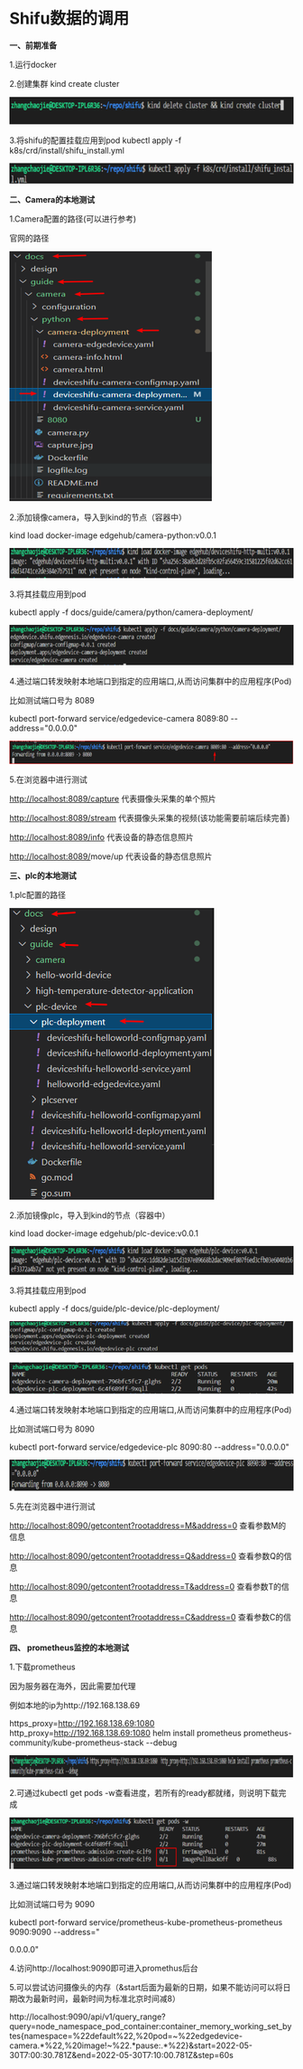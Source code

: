 # **Shifu数据的调用**

**一、前期准备**

1.运行docker

2.创建集群 kind create cluster

![1](./img/1.png)

3.将shifu的配置挂载应用到pod kubectl apply -f k8s/crd/install/shifu_install.yml

![2](./img/2.png)



**二、Camera的本地测试**

1.Camera配置的路径(可以进行参考)

官网的路径

![5](./img/5.png)

2.添加镜像camera，导入到kind的节点（容器中）

kind load docker-image edgehub/camera-python:v0.0.1

![6](./img/6.png)

3.将其挂载应用到pod

kubectl apply -f docs/guide/camera/python/camera-deployment/

![7](./img/7.png)

4.通过端口转发映射本地端口到指定的应用端口,从而访问集群中的应用程序(Pod)

比如测试端口号为 8089

kubectl port-forward service/edgedevice-camera 8089:80 \--address=\"0.0.0.0\"

![8](./img/8.png)

5.在浏览器中进行测试

<http://localhost:8089/capture> 代表摄像头采集的单个照片

<http://localhost:8089/stream> 代表摄像头采集的视频(该功能需要前端后续完善)

<http://localhost:8089/info> 代表设备的静态信息照片

[http://localhost:8089/](http://localhost:8089/info)move/up 代表设备的静态信息照片

**三、plc的本地测试**

1.plc配置的路径

![2](./img/9.png)

2.添加镜像plc，导入到kind的节点（容器中）

kind load docker-image edgehub/plc-device:v0.0.1

![2](./img/10.png)

3.将其挂载应用到pod

kubectl apply -f docs/guide/plc-device/plc-deployment/

![2](./img/11.png)

![2](./img/12.png)

4.通过端口转发映射本地端口到指定的应用端口,从而访问集群中的应用程序(Pod)

比如测试端口号为 8090

kubectl port-forward service/edgedevice-plc 8090:80 \--address=\"0.0.0.0\"

![2](./img/13.png)

5.先在浏览器中进行测试

<http://localhost:8090/getcontent?rootaddress=M&address=0> 查看参数M的信息

<http://localhost:8090/getcontent?rootaddress=Q&address=0> 查看参数Q的信息

<http://localhost:8090/getcontent?rootaddress=T&address=0> 查看参数T的信息

<http://localhost:8090/getcontent?rootaddress=C&address=0> 查看参数C的信息

**四、 prometheus监控的本地测试**

1.下载prometheus

因为服务器在海外，因此需要加代理

例如本地的ip为http://192.168.138.69

https_proxy=http://192.168.138.69:1080 http_proxy=http://192.168.138.69:1080 helm install prometheus prometheus-community/kube-prometheus-stack \--debug

![2](./img/14.png)

2.可通过kubectl get pods -w查看进度，若所有的ready都就绪，则说明下载完成

![2](./img/15.png)

3.通过端口转发映射本地端口到指定的应用端口,从而访问集群中的应用程序(Pod)

比如测试端口号为 9090

kubectl port-forward service/prometheus-kube-prometheus-prometheus 9090:9090 \--address="

0.0.0.0"

4.访问http://localhost:9090即可进入promethus后台

5.可以尝试访问摄像头的内存（&start后面为最新的日期，如果不能访问可以将日期改为最新时间，最新时间为标准北京时间减8）

http://localhost:9090/api/v1/query_range?query=node_namespace_pod_container:container_memory_working_set_bytes{namespace=%22default%22,%20pod=\~%22edgedevice-camera.\*%22,%20image!\~%22.\*pause:.\*%22}&start=2022-05-30T7:00:30.781Z&end=2022-05-30T7:10:00.781Z&step=60s
